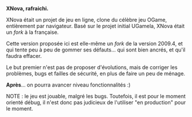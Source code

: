 **XNova, rafraichi.**



XNova était un projet de jeu en ligne, clone du célèbre jeu OGame, entièrement par navigateur. 
Basé sur le projet initial UGamela, XNova était un *fork* à la française.

Cette version proposée ici est elle-même un *fork* de la version 2009.4, et qui tente peu à peu de gommer ses défauts... qui sont bien ancrés, et qu'il faudra effacer.

Le but premier n'est pas de proposer d'évolutions, mais de corriger les problèmes, bugs et failles de sécurité, en plus de faire un peu de ménage.

**Après**... on pourra avancer niveau fonctionnalités :)



NOTE : le jeu est jouable, malgré les bugs. Toutefois, il est pour le moment orienté débug, il n'est donc pas judicieux de l'utiliser "en production" pour le moment.